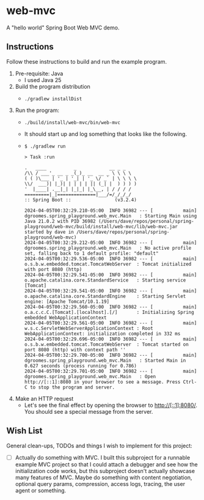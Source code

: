 # web-mvc

A "hello world" Spring Boot Web MVC demo.


## Instructions

Follow these instructions to build and run the example program.

1. Pre-requisite: Java
    - I used Java 25
2. Build the program distribution
    - ```shell
      ./gradlew installDist
      ```
3. Run the program:
    - ```shell
      ./build/install/web-mvc/bin/web-mvc
      ```
    - It should start up and log something that looks like the following.
    - ```text
      $ ./gradlew run
      
      > Task :run
      
      .   ____          _            __ _ _
      /\\ / ___'_ __ _ _(_)_ __  __ _ \ \ \ \
      ( ( )\___ | '_ | '_| | '_ \/ _` | \ \ \ \
      \\/  ___)| |_)| | | | | || (_| |  ) ) ) )
      '  |____| .__|_| |_|_| |_\__, | / / / /
      =========|_|==============|___/=/_/_/_/
      :: Spring Boot ::                (v3.2.4)
      
      2024-04-05T00:32:29.210-05:00  INFO 36982 --- [           main] dgroomes.spring_playground.web_mvc.Main   : Starting Main using Java 21.0.2 with PID 36982 (/Users/dave/repos/personal/spring-playground/web-mvc/build/install/web-mvc/lib/web-mvc.jar started by dave in /Users/dave/repos/personal/spring-playground/web-mvc)
      2024-04-05T00:32:29.212-05:00  INFO 36982 --- [           main] dgroomes.spring_playground.web_mvc.Main   : No active profile set, falling back to 1 default profile: "default"
      2024-04-05T00:32:29.536-05:00  INFO 36982 --- [           main] o.s.b.w.embedded.tomcat.TomcatWebServer  : Tomcat initialized with port 8080 (http)
      2024-04-05T00:32:29.541-05:00  INFO 36982 --- [           main] o.apache.catalina.core.StandardService   : Starting service [Tomcat]
      2024-04-05T00:32:29.541-05:00  INFO 36982 --- [           main] o.apache.catalina.core.StandardEngine    : Starting Servlet engine: [Apache Tomcat/10.1.19]
      2024-04-05T00:32:29.560-05:00  INFO 36982 --- [           main] o.a.c.c.C.[Tomcat].[localhost].[/]       : Initializing Spring embedded WebApplicationContext
      2024-04-05T00:32:29.561-05:00  INFO 36982 --- [           main] w.s.c.ServletWebServerApplicationContext : Root WebApplicationContext: initialization completed in 332 ms
      2024-04-05T00:32:29.696-05:00  INFO 36982 --- [           main] o.s.b.w.embedded.tomcat.TomcatWebServer  : Tomcat started on port 8080 (http) with context path ''
      2024-04-05T00:32:29.700-05:00  INFO 36982 --- [           main] dgroomes.spring_playground.web_mvc.Main   : Started Main in 0.627 seconds (process running for 0.786)
      2024-04-05T00:32:29.701-05:00  INFO 36982 --- [           main] dgroomes.spring_playground.web_mvc.Main   : Open http://[::1]:8080 in your browser to see a message. Press Ctrl-C to stop the program and server.
      ```
4. Make an HTTP request
   - Let's see the final effect by opening the browser to <http://[::1]:8080/>. You should see a special
     message from the server.


## Wish List

General clean-ups, TODOs and things I wish to implement for this project:

- [ ] Actually do something with MVC. I built this subproject for a runnable example MVC project so that I could attach a
  debugger and see how the initialization code works, but this subproject doesn't actually showcase many features of
  MVC. Maybe do something with content negotiation, optional query params, compression, access logs, tracing, the user
  agent or something.
